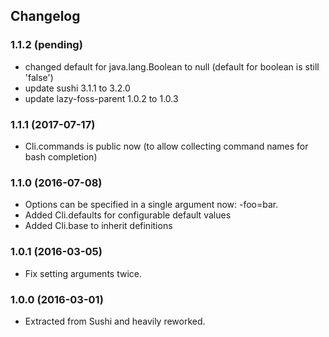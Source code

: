## Changelog 

### 1.1.2 (pending)

* changed default for java.lang.Boolean to null (default for boolean is still 'false')
* update sushi 3.1.1 to 3.2.0
* update lazy-foss-parent 1.0.2 to 1.0.3

### 1.1.1 (2017-07-17)

* Cli.commands is public now (to allow collecting command names for bash completion)


### 1.1.0 (2016-07-08)

* Options can be specified in a single argument now: -foo=bar.
* Added Cli.defaults for configurable default values
* Added Cli.base to inherit definitions


### 1.0.1 (2016-03-05)

* Fix setting arguments twice.


### 1.0.0 (2016-03-01)

* Extracted from Sushi and heavily reworked.
